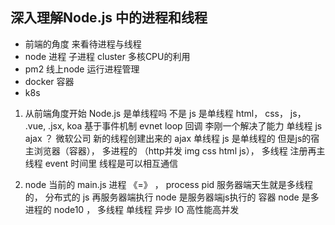 ## 深入理解Node.js 中的进程和线程

- 前端的角度 来看待进程与线程
- node 进程 子进程 cluster  多核CPU的利用
- pm2 线上node 运行进程管理
- docker 容器
- k8s

1. 从前端角度开始
  Node.js 是单线程吗
  不是
  js 是单线程 html， css， js， .vue, .jsx, koa
  基于事件机制 evnet loop 回调 李刚一个解决了能力
  单线程 js
  ajax  ？  微软公司
  新的线程创建出来的  ajax  单线程
  js 是单线程的 但是js的宿主浏览器（容器）， 多进程的 （http并发 img css html js）， 多线程
  注册再主线程 event 时间里
  线程是可以相互通信

2. node 当前的 main.js 进程 《=》 ， process pid
  服务器端天生就是多线程的， 分布式的
  js 再服务器端执行
  node 是服务器端js执行的 容器 node 是多进程的 node10 ， 多线程
  单线程 异步 IO 高性能高并发